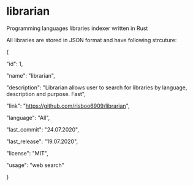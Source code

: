 # librarian
Programming languages libraries indexer written in Rust

All libraries are stored in JSON format and have following strcuture:
  
{

  "id": 1,
  
  "name": "librarian",
  
  "description": "Librarian allows user to search for libraries by language, description and purpose. Fast",
  
  "link": "https://github.com/risboo6909/librarian",
  
  "language": "All",
  
  "last_commit": "24.07.2020",
  
  "last_release": "19.07.2020",
  
  "license": "MIT",
  
  "usage": "web search"
  
}
